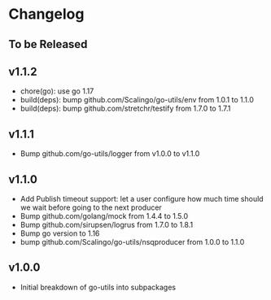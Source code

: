 # Changelog

## To be Released

## v1.1.2

* chore(go): use go 1.17
* build(deps): bump github.com/Scalingo/go-utils/env from 1.0.1 to 1.1.0
* build(deps): bump github.com/stretchr/testify from 1.7.0 to 1.7.1

## v1.1.1

* Bump github.com/go-utils/logger from v1.0.0 to v1.1.0

## v1.1.0

* Add Publish timeout support: let a user configure how much time should we wait before going to the next producer
* Bump github.com/golang/mock from 1.4.4 to 1.5.0
* Bump github.com/sirupsen/logrus from 1.7.0 to 1.8.1
* Bump go version to 1.16
* bump github.com/Scalingo/go-utils/nsqproducer from 1.0.0 to 1.1.0

## v1.0.0

* Initial breakdown of go-utils into subpackages
